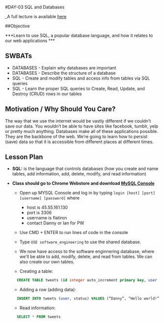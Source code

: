 #DAY-03 SQL and Databases

_A full lecture is available [here](LECTURE.md)

##Objective

***Learn to use SQL, a popular database language, and how it relates to our web applications  ***

## SWBATs

+ DATABASES - Explain why databases are important 
+ DATABASES - Describe the structure of a database
+ SQL - Create and modify tables and access info from tables via SQL queries
+ SQL - Learn the proper SQL queries to Create, Read, Update, and Destroy (CRUD) rows in our tables

## Motivation / Why Should You Care?
The way that we use the internet would be vastly different if we couldn’t save our data. You wouldn’t be able to have sites like facebook, tumblr, yelp or pretty much anything. Databases make all of these applications possible. They are the backbone of the web. We’re going to learn how to persist (save) data so that it is accessible from different places at different times.

## Lesson Plan

+ **SQL:** is the language that controls databases (how you create and name tables, add information, add, delete, modify, and read information)

+ **Class should go to Chrome Webstore and download [MySQL Console](https://chrome.google.com/webstore/detail/mysql-console/cakepohgdbjbenkcpkkacmohgfjhnjoh?utm_source=chrome-ntp-icon)**
    * Open up MYSQL Console and log in by typing `login [host] [port] [username] [password]` where
      * host is 45.55.161.130
      * port is 3306
      * username is flatiron
      * contact Danny or Ian for PW
    * Use CMD + ENTER to run lines of code in the console
    * Type `USE software_engineering` to use the shared database.
    * We now have access to the software enginnering database, where we'll be able to add, modify, delete, and read from tables. We can also create our own tables.
    
  * Creating a table:
  ```sql
    CREATE TABLE tweets (id integer auto_increment primary key, user VARCHAR(50), status VARCHAR(140)); 
  ```
  * Adding a row (adding data):
  ```sql
    INSERT INTO tweets (user, status) VALUES (“Danny”, “Hello world!”);
  ```
  * Read information:
  ```sql
    SELECT * FROM tweets 
  ```
    
